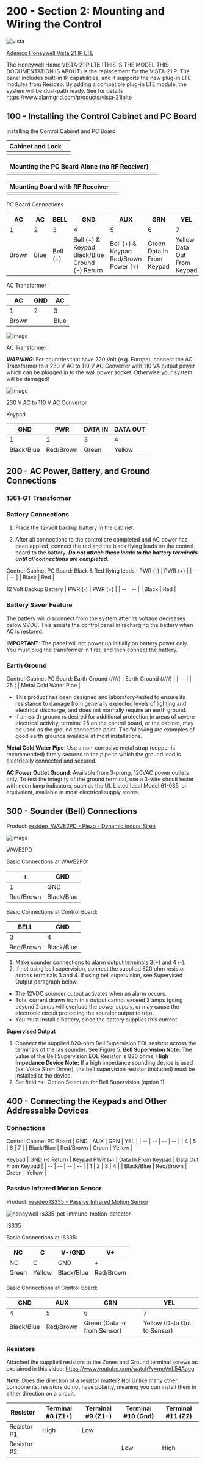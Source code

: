 # 200 - Section 2: Mounting and Wiring the Control

![vista](https://user-images.githubusercontent.com/12828104/143685150-47895ddd-461f-4bdc-90e9-23a2a44fb93a.jpeg)

[Ademco Honeywell Vista 21 IP LTE](https://www.alarmsystemstore.com/collections/ademco-honeywell-vista-21ip-kits)

The Honeywell Home VISTA-21iP **LTE** (THIS IS THE MODEL THIS DOCUMENTATION IS ABOUT) is the replacement for the VISTA-21iP. The panel includes built-in IP capabilities, and it supports the new plug-in LTE modules from Resideo. By adding a compatible plug-in LTE module, the system will be dual-path ready. See for details https://www.alarmgrid.com/products/vista-21iplte

## 100 - Installing the Control Cabinet and PC Board

Installing the Control Cabinet and PC Board

| Cabinet and Lock | |
|--|--|
|  |  |

| Mounting the PC Board Alone (no RF Receiver) | |
|--|--|
|  |  |

| Mounting Board with RF Receiver | |
|--|--|
|  |  |

PC Board Connections

| AC | AC | BELL | GND | AUX | GRN | YEL |
| -- | -- | -- | -- | -- | -- | -- |
| 1 | 2 | 3 | 4 | 5 | 6 | 7 |
| Brown | Blue | Bell (+) | Bell (-) & Keypad Black/Blue Ground (-) Return | Bell (+) & Keypad Red/Brown Power (+) | Green Data In From Keypad | Yellow Data Out From Keypad |

AC Transformer

| AC | GND | AC |
|--|--|--|
| 1 | 2 | 3 |
| Brown | | Blue |

![image](https://user-images.githubusercontent.com/12828104/151525717-31f24d4d-75ce-4ab1-b7a5-c05afd6fe30a.png)

[AC Transformer](https://www.alarmgrid.com/products/honeywell-1361)

***WARNING***: For countries that have 220 Volt (e.g. Europe), connect the AC Transformer to a 230 V AC to 110 V AC Converter with 110 VA output power which can be plugged in to the wall power socket. Otherwise your system will be damaged!

![image](https://user-images.githubusercontent.com/12828104/151523923-3e748a74-ca6b-4517-a89f-35410356c1aa.png)

[230 V AC to 110 V AC Convertor](https://www.kabelshop.nl/HQ-Spanningsomvormer-Amerika-naar-Europa-HQ-230V-naar-110V-max-100W-PSUP34-HQ-i11011-t96003.html)

Keypad

| GND | PWR | DATA IN | DATA OUT |
| -- | -- | -- | -- |
| 1 | 2 | 3 | 4 |
| Black/Blue | Red/Brown | Green | Yellow |

## 200 - AC Power, Battery, and Ground Connections

### 1361-GT Transformer


### Battery Connections

1. Place the 12-volt backup battery in the cabinet.

2. After all connections to the control are completed and AC power has been applied, connect the red and the black flying leads on the control board to the battery. ***Do not attach these leads to the battery terminals until all connections are completed.***

Control Cabinet PC Board: Black & Red flying leads 
| PWR (-) | PWR (+) |
| -- | -- |
| Black | Red |

12 Volt Backup Battery
| PWR (-) | PWR (+) |
| -- | -- |
| Black | Red |

### Battery Saver Feature

The battery will disconnect from the system after its voltage decreases below 9VDC. This assists the control panel in recharging the battery when AC is restored.

**IMPORTANT**: The panel will not power up initially on battery power only. You must plug the transformer in first, and then connect the battery.

### Earth Ground

Control Cabinet PC Board: Earth Ground (////)
| Earth Ground (////) |
| -- |
| 25 |
| Metal Cold Water Pipe |

- This product has been designed and laboratory-tested to ensure its resistance to damage from generally expected levels of lighting and electrical discharge, and does not normally require an earth ground. 
- If an earth ground is desired for additional protection in areas of severe electrical activity, terminal 25 on the control board, or the cabinet, may be used as the ground connection point. The following are examples of good earth grounds available at most installations.

**Metal Cold Water Pipe**: Use a non-corrosive metal strap (copper is recommended) firmly secured to the pipe to which the ground lead is electrically connected and secured.

**AC Power Outlet Ground**: Available from 3-prong, 120VAC power outlets only. To test the integrity of the ground terminal, use a 3-wire circuit tester with neon lamp indicators, such as the UL Listed Ideal Model 61-035, or equivalent, available at most electrical supply stores.

## 300 - Sounder (Bell) Connections

Product: [resideo, WAVE2PD - Piezo - Dynamic indoor Siren](https://www.security.resideo.com/product-repository/wave2pd-1-sounding-devices)

![image](https://user-images.githubusercontent.com/12828104/149615218-e2359d14-fdb1-4c03-9d14-457eb608c038.png)

WAVE2PD

Basic Connections at WAVE2PD:

| + | GND | 
| -- | -- | 
| 1 | GND | 
| Red/Brown | Black/Blue |

Basic Connections at Control Board:

| BELL | GND |
| -- | -- | 
| 3 | 4 | 
| Red/Brown | Black/Blue |


1. Make sounder connections to alarm output terminals 3(+) and 4 (-).
2. If not using bell supervision, connect the supplied 820 ohm resistor across terminals 3 and 4. If using bell supervision, see Supervised Output paragraph below.

- The 12VDC sounder output activates when an alarm occurs.
- Total current drawn from this output cannot exceed 2 amps (going beyond 2 amps will overload the power supply, or may cause the electronic circuit protecting the sounder output to trip).
- You must install a battery, since the battery supplies this current.

**Supervised Output**

1. Connect the supplied 820-ohm Bell Supervision EOL resistor across the terminals of the las sounder. See Figure 5. **Bell Supervision Note:** The value of the Bell Supervision EOL Resistor is 820 ohms. **High Impedance Device Note:** If a high impedance sounding device is used (ex. Voice Siren Driver), the bell supervision resistor (included) must be installed at the device.
2. Set field ```*91``` Option Selection for Bell Supervision (option 1)

## 400 - Connecting the Keypads and Other Addressable Devices

### Connections

Control Cabinet PC Board 
| GND | AUX | GRN | YEL |
| -- | -- | -- | -- |
| 4 | 5 | 6 | 7 |
| Black/Blue | Red/Brown | Green | Yellow |

Keypad
| GND (-) Return | Keypad PWR (+) | Data In From Keypad | Data Out From Keypad |
| -- | -- | -- | -- |
| 1 | 2 | 3 | 4 |
| Black/Blue | Red/Brown | Green | Yellow |

### Passive Infrared Motion Sensor

Product: [resideo IS335 - Passive Infrared Motion Sensor](https://www.alarmgrid.com/products/honeywell-is335)

![honeywell-is335-pet-immune-motion-detector](https://user-images.githubusercontent.com/12828104/149626336-df74b3e1-c161-4d79-b6c2-ebf7a3a7ba10.png)

IS335

Basic Connections at IS335:

| NC | C | V-/GND | V+ | 
| -- | -- | -- | -- |
| NC | C | GND | + |
| Green | Yellow | Black/Blue | Red/Brown |

Basic Connections at Control Board:

| GND | AUX | GRN | YEL |
| -- | -- | -- | -- |
| 4 | 5 | 6 | 7 |
| Black/Blue | Red/Brown | Green (Data In from Sensor) | Yellow (Data Out to Sensor) |

### Resistors

Attached the supplied resistors to the Zones and Ground terminal screws as explained in this video: https://www.youtube.com/watch?v=meVnL54Aaeg

**Note**: Does the direction of a resistor matter? No! Unlike many other components, resistors do not have polarity, meaning you can install them in either direction on a circuit.

| Resistor | Terminal #8 (Z1+) | Terminal #9 (Z1-) | Terminal #10 (Gnd) | Terminal #11 (Z2) |
| --- | --- | --- | --- | --- |
| Resistor #1 | High | Low | | |
| Resistor #2 | | | Low | High |

